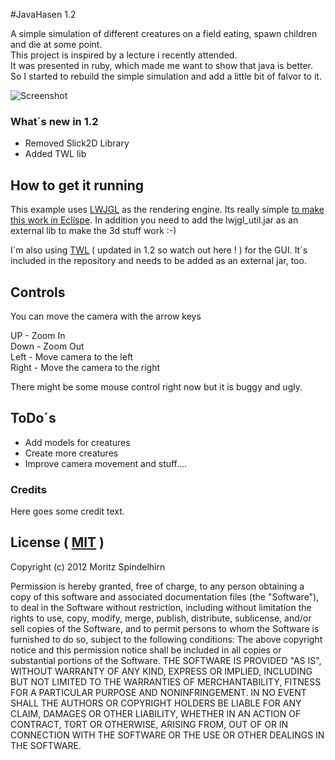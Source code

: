 #JavaHasen 1.2

A simple simulation of different creatures on a field eating, spawn children and die at some point.<br>
This project is inspired by a lecture i recently attended.<br>
It was presented in ruby, which made me want to show that java is better.<br>
So I started to rebuild the simple simulation and add a little bit of falvor to it.<br>

![Screenshot](https://raw.github.com/futjikato/HAW-PR1-FuechseUndHasenJava/master/resources/javahasen_screen_mac.png "Screenshot of a running simulation")

### What´s new in 1.2

* Removed Slick2D Library
* Added TWL lib

## How to get it running

This example uses [LWJGL](http://www.lwjgl.org) as the rendering engine.
Its really simple [to make this work in Eclispe](http://www.lwjgl.org/wiki/index.php?title=Setting_Up_LWJGL_with_Eclipse).
In addition you need to add the lwjgl_util.jar as an external lib to make the 3d stuff work :-)

I´m also using [TWL](http://twl.l33tlabs.org/) ( updated in 1.2 so watch out here ! ) for the GUI.
It´s included in the repository and needs to be added as an external jar, too.

## Controls

You can move the camera with the arrow keys 

UP - Zoom In<br>
Down - Zoom Out<br>
Left - Move camera to the left<br>
Right - Move the camera to the right

There might be some mouse control right now but it is buggy and ugly.

## ToDo´s

* Add models for creatures
* Create more creatures
* Improve camera movement and stuff....

### Credits

Here goes some credit text.

## License ( [MIT](http://www.opensource.org/licenses/MIT) )

Copyright (c) 2012 Moritz Spindelhirn

   Permission is hereby granted, free of charge, to any person obtaining a copy of this software and associated documentation files (the "Software"), to deal in the Software without restriction, including without limitation the rights to use, copy, modify, merge, publish, distribute, sublicense, and/or sell copies of the Software, and to permit persons to whom the Software is furnished to do so, subject to the following conditions:
   The above copyright notice and this permission notice shall be included in all copies or substantial portions of the Software.
   THE SOFTWARE IS PROVIDED "AS IS", WITHOUT WARRANTY OF ANY KIND, EXPRESS OR IMPLIED, INCLUDING BUT NOT LIMITED TO THE WARRANTIES OF MERCHANTABILITY, FITNESS FOR A PARTICULAR PURPOSE AND NONINFRINGEMENT. IN NO EVENT SHALL THE AUTHORS OR COPYRIGHT HOLDERS BE LIABLE FOR ANY CLAIM, DAMAGES OR OTHER LIABILITY, WHETHER IN AN ACTION OF CONTRACT, TORT OR OTHERWISE, ARISING FROM, OUT OF OR IN CONNECTION WITH THE SOFTWARE OR THE USE OR OTHER DEALINGS IN THE SOFTWARE.